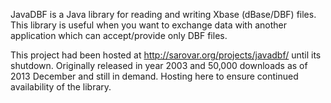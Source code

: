 JavaDBF is a Java library for reading and writing Xbase (dBase/DBF) files. This library is useful when you want to exchange data with another application which can accept/provide only DBF files.

This project had been hosted at http://sarovar.org/projects/javadbf/ until its shutdown. Originally released in year 2003 and 50,000 downloads as of 2013 December and still in demand. Hosting here to ensure continued availability of the library.
